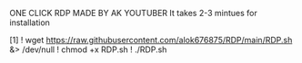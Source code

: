 ONE CLICK RDP MADE BY AK YOUTUBER
It takes 2-3 mintues for installation


[1]
! wget https://raw.githubusercontent.com/alok676875/RDP/main/RDP.sh &> /dev/null
! chmod +x RDP.sh 
! ./RDP.sh
